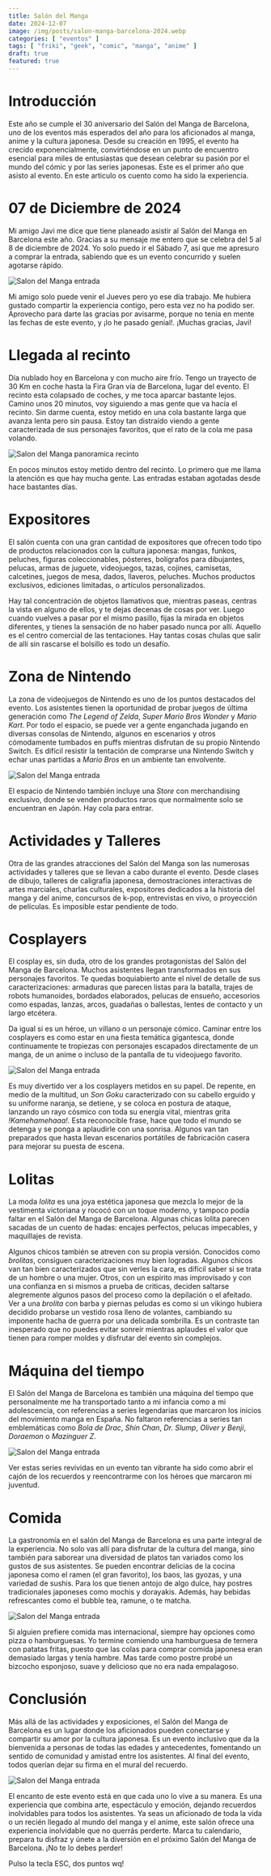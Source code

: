 ```yaml
---
title: Salón del Manga
date: 2024-12-07
image: /img/posts/salon-manga-barcelona-2024.webp
categories: [ "eventos" ]
tags: [ "friki", "geek", "comic", "manga", "anime" ]
draft: true
featured: true
---
```


# Introducción

Este año se cumple el 30 aniversario del Salón del Manga de Barcelona, uno de los eventos más esperados del año para los aficionados al manga, anime y la cultura japonesa. Desde su creación en 1995, el evento ha crecido exponencialmente, convirtiéndose en un punto de encuentro esencial para miles de entusiastas que desean celebrar su pasión por el mundo del cómic y por las series japonesas. Este es el primer año que asisto al evento. En este articulo os cuento como ha sido la experiencia.

# 07 de Diciembre de 2024

Mi amigo Javi me dice que tiene planeado asistir al Salón del Manga en Barcelona este año. Gracias a su mensaje me entero que se celebra del 5 al 8 de diciembre de 2024. Yo solo puedo ir el Sábado 7, así que me apresuro a comprar la entrada, sabiendo que es un evento concurrido y suelen agotarse rápido.

![Salon del Manga entrada](/img/salon-manga-barcelona-2024-ticket-entrada.webp)

Mi amigo solo puede venir el Jueves pero yo ese día trabajo. Me hubiera gustado compartir la experiencia contigo, pero esta vez no ha podido ser. Aprovecho para darte las gracias por avisarme, porque no tenia en mente las fechas de este evento, y ¡lo he pasado genial!. ¡Muchas gracias, Javi!

# Llegada al recinto

Día nublado hoy en Barcelona y con mucho aire frío. Tengo un trayecto de 30 Km en coche hasta la Fira Gran vía de Barcelona, lugar del evento. El recinto esta colapsado de coches, y me toca aparcar bastante lejos. Camino unos 20 minutos, voy siguiendo a mas gente que va hacía el recinto. Sin darme cuenta, estoy metido en una cola bastante larga que avanza lenta pero sin pausa. Estoy tan distraído viendo a gente caracterizada de sus personajes favoritos, que el rato de la cola me pasa volando.

![Salon del Manga panoramica recinto](/img/salon-manga-barcelona-2024-panoramica-recinto.webp)

En pocos minutos estoy metido dentro del recinto. Lo primero que me llama la atención es que hay mucha gente. Las entradas estaban agotadas desde hace bastantes días.

# Expositores

El salón cuenta con una gran cantidad de expositores que ofrecen todo tipo de productos relacionados con la cultura japonesa: mangas, funkos, peluches, figuras coleccionables, pósteres, bolígrafos para dibujantes, pelucas, armas de juguete, videojuegos, tazas, cojines, camisetas, calcetines, juegos de mesa, dados, llaveros, peluches. Muchos productos exclusivos, ediciones limitadas, o artículos personalizados.

Hay tal concentración de objetos llamativos que, mientras paseas, centras la vista en alguno de ellos, y te dejas decenas de cosas por ver. Luego cuando vuelves a pasar por el mismo pasillo, fijas la mirada en objetos diferentes, y tienes la sensación de no haber pasado nunca por allí. Aquello es el centro comercial de las tentaciones. Hay tantas cosas chulas que salir de allí sin rascarse el bolsillo es todo un desafío.

# Zona de Nintendo

La zona de videojuegos de Nintendo es uno de los puntos destacados del evento. Los asistentes tienen la oportunidad de probar juegos de última generación como *The Legend of Zelda*, *Super Mario Bros Wonder* y *Mario Kart*. Por todo el espacio, se puede ver a gente enganchada jugando en diversas consolas de Nintendo, algunos en escenarios y otros cómodamente tumbados en puffs mientras disfrutan de su propio Nintendo Switch. Es difícil resistir la tentación de comprarse una Nintendo Switch y echar unas partidas a *Mario Bros* en un ambiente tan envolvente.

![Salon del Manga entrada](/img/salon-manga-barcelona-2024-zona-nintendo.webp)

El espacio de Nintendo también incluye una *Store* con merchandising exclusivo, donde se venden productos raros que normalmente solo se encuentran en Japón. Hay cola para entrar.

# Actividades y Talleres

Otra de las grandes atracciones del Salón del Manga son las numerosas actividades y talleres que se llevan a cabo durante el evento. Desde clases de dibujo, talleres de caligrafía japonesa, demostraciones interactivas de artes marciales, charlas culturales, expositores dedicados a la historia del manga y del anime, concursos de k-pop, entrevistas en vivo, o proyección de películas. Es imposible estar pendiente de todo.

# Cosplayers

El cosplay es, sin duda, otro de los grandes protagonistas del Salón del Manga de Barcelona. Muchos asistentes llegan transformados en sus personajes favoritos. Te quedas boquiabierto ante el nivel de detalle de sus caracterizaciones: armaduras que parecen listas para la batalla, trajes de robots humanoides, bordados elaborados, pelucas de ensueño, accesorios como espadas, lanzas, arcos, guadañas o ballestas, lentes de contacto y un largo etcétera.

Da igual si es un héroe, un villano o un personaje cómico. Caminar entre los cosplayers es como estar en una fiesta temática gigantesca, donde continuamente te tropiezas con personajes escapados directamente de un manga, de un anime o incluso de la pantalla de tu videojuego favorito.

![Salon del Manga entrada](/img/salon-manga-barcelona-2024-referencias-series-miticas.webp)

Es muy divertido ver a los cosplayers metidos en su papel. De repente, en medio de la multitud, un *Son Goku* caracterizado con su cabello erguido y su uniforme naranja, se detiene, y se coloca en postura de ataque, lanzando un rayo cósmico con toda su energía vital, mientras grita *!Kamehamehaaa!*. Esta reconocible frase, hace que todo el mundo se detenga y se ponga a aplaudirle con una sonrisa. Algunos van tan preparados que hasta llevan escenarios portátiles de fabricación casera para mejorar su puesta de escena.

# Lolitas

La moda *lolita* es una joya estética japonesa que mezcla lo mejor de la vestimenta victoriana y rococó con un toque moderno, y tampoco podía faltar en el Salón del Manga de Barcelona. Algunas chicas lolita parecen sacadas de un cuento de hadas: encajes perfectos, pelucas impecables, y maquillajes de revista.

Algunos chicos también se atreven con su propia versión. Conocidos como *brolitas*, consiguen caracterizaciones muy bien logradas. Algunos chicos van tan bien caracterizados que sin verles la cara, es difícil saber si se trata de un hombre o una mujer. Otros, con un espirito mas improvisado y con una confianza en si mismos a prueba de criticas, deciden saltarse alegremente algunos pasos del proceso como la depilación o el afeitado. Ver a una *brolita* con barba y piernas peludas es como si un vikingo hubiera decidido probarse un vestido rosa lleno de volantes, cambiando su imponente hacha de guerra por una delicada sombrilla. Es un contraste tan inesperado que no puedes evitar sonreír mientras aplaudes el valor que tienen para romper moldes y disfrutar del evento sin complejos.

# Máquina del tiempo

El Salón del Manga de Barcelona es también una máquina del tiempo que personalmente me ha transportado tanto a mi infancia como a mi adolescencia, con referencias a series legendarias que marcaron los inicios del movimiento manga en España. No faltaron referencias a series tan emblemáticas como *Bola de Drac*, *Shin Chan*, *Dr. Slump*, *Oliver y Benji*, *Doraemon* o *Mazinguer Z*.

![Salon del Manga entrada](/img/salon-manga-barcelona-2024-son-goku.webp)

Ver estas series revividas en un evento tan vibrante ha sido como abrir el cajón de los recuerdos y reencontrarme con los héroes que marcaron mi juventud.

# Comida

La gastronomía en el salón del Manga de Barcelona es una parte integral de la experiencia. No solo vas allí para disfrutar de la cultura del manga, sino también para saborear una diversidad de platos tan variados como los gustos de sus asistentes. Se pueden encontrar delicias de la cocina japonesa como el ramen (el gran favorito), los baos, las gyozas, y una variedad de sushis. Para los que tienen antojo de algo dulce, hay postres tradicionales japoneses como mochis y dorayakis. Además, hay bebidas refrescantes como el bubble tea, ramune, o te matcha.

![Salon del Manga entrada](/img/salon-manga-barcelona-2024-comida.webp)

Si alguien prefiere comida mas internacional, siempre hay opciones como pizza o hamburguesas. Yo termine comiendo una hamburguesa de ternera con patatas fritas, puesto que las colas para comprar comida japonesa eran demasiado largas y tenía hambre. Mas tarde como postre probé un bizcocho esponjoso, suave y delicioso que no era nada empalagoso.

# Conclusión

Más allá de las actividades y exposiciones, el Salón del Manga de Barcelona es un lugar donde los aficionados pueden conectarse y compartir su amor por la cultura japonesa. Es un evento inclusivo que da la bienvenida a personas de todas las edades y antecedentes, fomentando un sentido de comunidad y amistad entre los asistentes. Al final del evento, todos querían dejar su firma en el mural del recuerdo.

![Salon del Manga entrada](/img/salon-manga-barcelona-2024-despedida.webp)

El encanto de este evento está en que cada uno lo vive a su manera. Es una experiencia que combina arte, espectáculo y emoción, dejando recuerdos inolvidables para todos los asistentes. Ya seas un aficionado de toda la vida o un recién llegado al mundo del manga y el anime, este salón ofrece una experiencia inolvidable que no querrás perderte. Marca tu calendario, prepara tu disfraz y únete a la diversión en el próximo Salón del Manga de Barcelona. ¡No te lo debes perder!

Pulso la tecla ESC, dos puntos wq!
